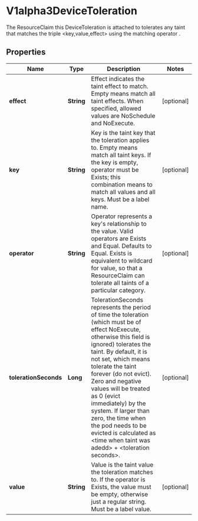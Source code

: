 

# V1alpha3DeviceToleration

The ResourceClaim this DeviceToleration is attached to tolerates any taint that matches the triple <key,value,effect> using the matching operator <operator>.
## Properties

Name | Type | Description | Notes
------------ | ------------- | ------------- | -------------
**effect** | **String** | Effect indicates the taint effect to match. Empty means match all taint effects. When specified, allowed values are NoSchedule and NoExecute. |  [optional]
**key** | **String** | Key is the taint key that the toleration applies to. Empty means match all taint keys. If the key is empty, operator must be Exists; this combination means to match all values and all keys. Must be a label name. |  [optional]
**operator** | **String** | Operator represents a key&#39;s relationship to the value. Valid operators are Exists and Equal. Defaults to Equal. Exists is equivalent to wildcard for value, so that a ResourceClaim can tolerate all taints of a particular category. |  [optional]
**tolerationSeconds** | **Long** | TolerationSeconds represents the period of time the toleration (which must be of effect NoExecute, otherwise this field is ignored) tolerates the taint. By default, it is not set, which means tolerate the taint forever (do not evict). Zero and negative values will be treated as 0 (evict immediately) by the system. If larger than zero, the time when the pod needs to be evicted is calculated as &lt;time when taint was adedd&gt; + &lt;toleration seconds&gt;. |  [optional]
**value** | **String** | Value is the taint value the toleration matches to. If the operator is Exists, the value must be empty, otherwise just a regular string. Must be a label value. |  [optional]



